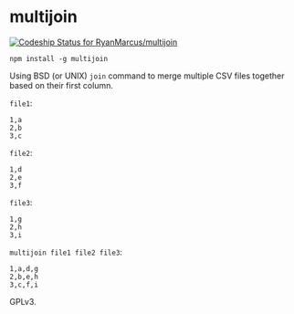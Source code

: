 # multijoin

[ ![Codeship Status for RyanMarcus/multijoin](https://codeship.com/projects/b7678bc0-d45a-0133-c638-0af10aec3b5e/status?branch=master)](https://codeship.com/projects/142411)


`npm install -g multijoin`

Using BSD (or UNIX) `join` command to merge multiple CSV files together based on their first column.

`file1`:

```
1,a
2,b
3,c
```

`file2`:

```
1,d
2,e
3,f
```

`file3`:

```
1,g
2,h
3,i
```


`multijoin file1 file2 file3`:

```
1,a,d,g
2,b,e,h
3,c,f,i
```


GPLv3.
